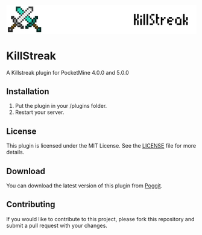 <!DOCTYPE html>
<html>
  <head>
    <meta charset="UTF-8">
  </head>
  <body>
    <img src="https://github.com/Inaay/Killstreak/blob/main/meta/Logo.png" alt="KillStreak logo">
    <h1>KillStreak</h1>
    <p>A Killstreak plugin for PocketMine 4.0.0 and 5.0.0</p>
    <h2>Installation</h2>
    <ol>
      <li>Put the plugin in your /plugins folder.</li>
      <li>Restart your server.</li>
    </ol>
	<h2>License</h2>
	<p>This plugin is licensed under the MIT License. See the <a href="LICENSE">LICENSE</a> file for more details.</p>
	<h2>Download</h2>
	<p>You can download the latest version of this plugin from <a href="https://poggit.pmmp.io/p/">Poggit</a>.</p>
	<h2>Contributing</h2>
    <p>If you would like to contribute to this project, please fork this repository and submit a pull request with your changes.</p>
  </body>
</html>
